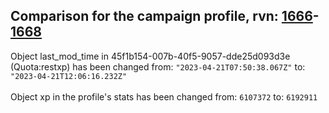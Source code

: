 ## Comparison for the campaign profile, rvn: [1666](https://github.com/PRO100KatYT/FortniteProfileRevisions/tree/main/profiles/campaign/1666%20campaign.json)-[1668](https://github.com/PRO100KatYT/FortniteProfileRevisions/tree/main/profiles/campaign/1668%20campaign.json)

Object last_mod_time in 45f1b154-007b-40f5-9057-dde25d093d3e (Quota:restxp) has been changed from: `"2023-04-21T07:50:38.067Z"` to: `"2023-04-21T12:06:16.232Z"`
<br><br>
Object xp in the profile's stats has been changed from: `6107372` to: `6192911`
<br><br>
